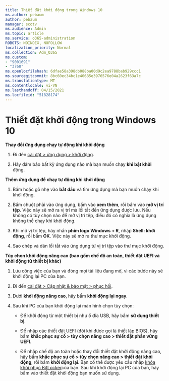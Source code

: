 ```yaml
---
title: Thiết đặt khởi động trong Windows 10
ms.author: pebaum
author: pebaum
manager: scotv
ms.audience: Admin
ms.topic: article
ms.service: o365-administration
ROBOTS: NOINDEX, NOFOLLOW
localization_priority: Normal
ms.collection: Adm_O365
ms.custom:
- "9001691"
- "3768"
ms.openlocfilehash: 6dfae58a398db088ba00d9c2ea9788bab929ccc1
ms.sourcegitcommit: 8bc60ec34bc1e40685e3976576e04a2623f63a7c
ms.translationtype: MT
ms.contentlocale: vi-VN
ms.lasthandoff: 04/15/2021
ms.locfileid: "51828174"
---
```

# <a name="startup-settings-in-windows-10"></a>Thiết đặt khởi động trong Windows 10

**Thay đổi ứng dụng chạy tự động khi khởi động**

1. Đi đến [cài đặt > ứng dụng > khởi động](ms-settings:startupapps?activationSource=GetHelp).

2. Hãy đảm bảo bất kỳ ứng dụng nào mà bạn muốn chạy **khi bật khởi** động.

**Thêm ứng dụng để chạy tự động khi khởi động**

1. Bấm hoặc gõ nhẹ vào **bắt đầu** và tìm ứng dụng mà bạn muốn chạy khi khởi động.

2. Bấm chuột phải vào ứng dụng, bấm vào **xem thêm**, rồi bấm vào **mở vị trí tệp**. Việc này sẽ mở ra vị trí mà lối tắt đến ứng dụng được lưu. Nếu không có tùy chọn nào để mở vị trí tệp, điều đó có nghĩa là ứng dụng không thể chạy khi khởi động.

3. Khi mở vị trí tệp, hãy nhấn **phím logo Windows + R**, nhập **Shell: khởi động**, rồi bấm **OK**. Việc này sẽ mở ra thư mục khởi động.

4. Sao chép và dán lối tắt vào ứng dụng từ vị trí tệp vào thư mục khởi động.

**Tùy chọn khởi động nâng cao (bao gồm chế độ an toàn, thiết đặt UEFI và khởi động từ thiết bị khác)**

1. Lưu công việc của bạn và đóng mọi tài liệu đang mở, vì các bước này sẽ khởi động lại PC của bạn.

2. Đi đến [cài đặt > Cập nhật & bảo mật > phục hồi](ms-settings:recovery?activationSource=GetHelp).

3. Dưới **khởi động nâng cao**, hãy bấm **khởi động lại ngay**. 

4. Sau khi PC của bạn khởi động lại màn hình chọn tùy chọn:

    - Để khởi động từ một thiết bị như ổ đĩa USB, hãy bấm **sử dụng thiết bị**.

    - Để nhập các thiết đặt UEFI (đôi khi được gọi là thiết lập BIOS), hãy bấm **khắc phục sự cố > tùy chọn nâng cao > thiết đặt phần vững UEFI**. 

    - Để nhập chế độ an toàn hoặc thay đổi thiết đặt khởi động nâng cao, hãy bấm **khắc phục sự cố > tùy chọn nâng cao > thiết đặt khởi động**, rồi bấm **khởi động lại**. Bạn có thể được yêu cầu nhập [khóa khôi phục BitLocker](https://support.microsoft.com/help/4026181/windows-10-find-my-bitlocker-recovery-key)của bạn. Sau khi khởi động lại PC của bạn, hãy bấm vào thiết đặt khởi động bạn muốn sử dụng.